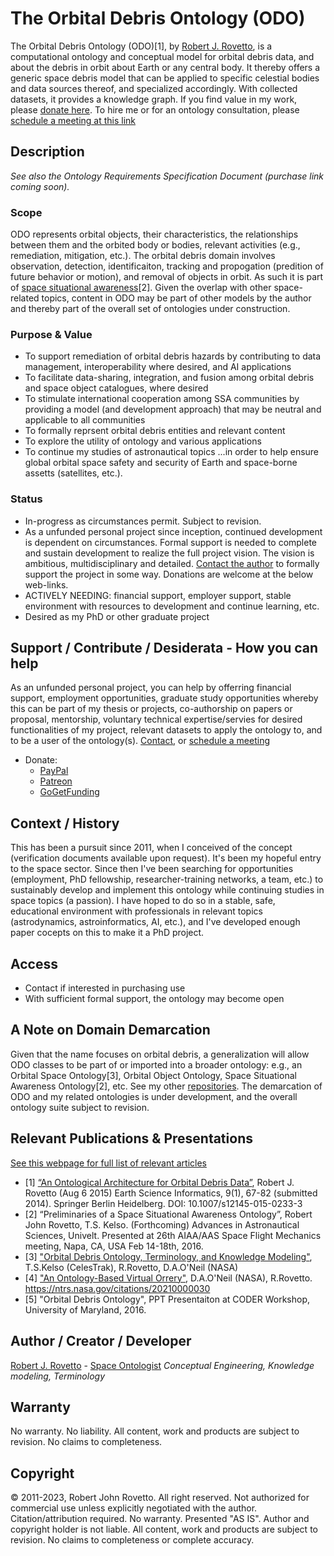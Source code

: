 # The Orbital Debris Ontology (ODO)
The Orbital Debris Ontology (ODO)[1], by [Robert J. Rovetto](https://github.com/rrovetto), is a computational ontology and conceptual model for orbital debris data, and about the debris in orbit about Earth or any central body. It thereby offers a generic space debris model that can be applied to specific celestial bodies and data sources thereof, and specialized accordingly. With collected datasets, it provides a knowledge graph. If you find value in my work, please [donate here](https://gogetfunding.com/creating-meaning-full-space-terminologies-knowledge-models-for-space-safety/). To hire me or for an ontology consultation, please [schedule a meeting at this link](https://tinyurl.com/yas7trzy)

## Description
_See also the Ontology Requirements Specification Document (purchase link coming soon)._

### Scope
ODO represents orbital objects, their characteristics, the relationships between them and the orbited body or bodies, relevant activities (e.g., remediation, mitigation, etc.). The orbital debris domain involves observation, detection, identificaiton, tracking and propogation (predition of future behavior or motion), and removal of objects in orbit. As such it is part of [space situational awareness](https://github.com/rrovetto/space-situational-awareness-domain-ontology)[2]. Given the overlap with other space-related topics, content in ODO may be part of other models by the author and thereby part of the overall set of ontologies under construction. 

### Purpose & Value
* To support remediation of orbital debris hazards by contributing to data management, interoperability where desired, and AI applications
* To facilitate data-sharing, integration, and fusion among orbital debris and space object catalogues, where desired
* To stimulate international cooperation among SSA communities by providing a model (and development approach) that may be neutral and applicable to all communities
* To formally reprsent orbital debris entities and relevant content
* To explore the utility of ontology and various applications
* To continue my studies of astronautical topics
...in order to help ensure global orbital space safety and security of Earth and space-borne assetts (satellites, etc.).

### Status
* In-progress as circumstances permit. Subject to revision. 
* As a unfunded personal project since inception, continued development is dependent on circumstances. Formal support is needed to complete and sustain development to realize the full project vision. The vision is ambitious, multidisciplinary and detailed. [Contact the author](https://ontospace.wordpress.com/contact) to formally support the project in some way. Donations are welcome at the below web-links.  
* ACTIVELY NEEDING: financial support, employer support, stable environment with resources to development and continue learning, etc.
* Desired as my PhD or other graduate project

## Support / Contribute / Desiderata - How you can help 
As an unfunded personal project, you can help by offerring financial support, employment opportunities, graduate study opportunities whereby this can be part of my thesis or projects, co-authorship on papers or proposal, mentorship, voluntary technical expertise/servies for desired functionalities of my project, relevant datasets to apply the ontology to, and to be a user of the ontology(s). [Contact](https://ontospace.wordpress.com/contact), or [schedule a meeting](https://tinyurl.com/hm8wu2sa) 

* Donate: 
  * [PayPal](https://tinyurl.com/donateViaPayPalrr)
  * [Patreon](https://tinyurl.com/y9qegjsh)
  * [GoGetFunding](https://gogetfunding.com/?p=6893352)

## Context / History
This has been a pursuit since 2011, when I conceived of the concept (verification documents available upon request). It's been my hopeful entry to the space sector. Since then I've been searching for opportunities (employment, PhD fellowship, researcher-training networks, a team, etc.) to sustainably develop and implement this ontology while continuing studies in space topics (a passion). I have hoped to do so in a stable, safe, educational environment with professionals in relevant topics (astrodynamics, astroinformatics, AI, etc.), and I've developed enough paper cocepts on this to make it a PhD project.

## Access
* Contact if interested in purchasing use 
* With sufficient formal support, the ontology may become open 

## A Note on Domain Demarcation
Given that the name focuses on orbital debris, a generalization will allow ODO classes to be part of or imported into a broader ontology: e.g., an Orbital Space Ontology[3], Orbital Object Ontology, Space Situational Awareness Ontology[2], etc. See my other [repositories](https://github.com/rrovetto?page=2&tab=repositories). The demarcation of ODO and my related ontologies is under development, and the overall ontology suite subject to revision.

## Relevant Publications & Presentations
[See this webpage for full list of relevant articles](https://ontospace.wordpress.com/publications)

* [1] [“An Ontological Architecture for Orbital Debris Data”](http://link.springer.com/article/10.1007/s12145-015-0233-3), Robert J. Rovetto (Aug 6 2015) Earth Science Informatics, 9(1), 67-82 (submitted 2014). Springer Berlin Heidelberg. DOI: 10.1007/s12145-015-0233-3
* [2] “Preliminaries of a Space Situational Awareness Ontology”, Robert John Rovetto, T.S. Kelso. (Forthcoming) Advances in Astronautical Sciences, Univelt. Presented at 26th AIAA/AAS Space Flight Mechanics meeting, Napa, CA, USA Feb 14-18th, 2016.
* [3] ["Orbital Debris Ontology, Terminology, and Knowledge Modeling"](https://ntrs.nasa.gov/search.jsp?R=20200000988), T.S.Kelso (CelesTrak), R.Rovetto, D.A.O'Neil (NASA)
* [4] ["An Ontology-Based Virtual Orrery"](https://ntrs.nasa.gov/citations/20210000030), D.A.O'Neil (NASA), R.Rovetto. https://ntrs.nasa.gov/citations/20210000030
* [5] "Orbital Debris Ontology", PPT Presentaiton at CODER Workshop, University of Maryland, 2016.
 
## Author / Creator / Developer
[Robert J. Rovetto](http://orcid.org/0000-0003-3835-7817) - [Space Ontologist](https://purl.org/space-ontology)
_Conceptual Engineering, Knowledge modeling, Terminology_

## Warranty 
No warranty. No liability. All content, work and products are subject to revision. No claims to completeness.  

## Copyright
© 2011-2023, Robert John Rovetto. All right reserved.
Not authorized for commercial use unless explicitly negotiated with the author. Citation/attribution required.
No warranty. Presented "AS IS". Author and copyright holder is not liable. All content, work and products are subject to revision. No claims to completeness or complete accuracy.
